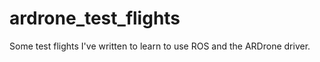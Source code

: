 ardrone_test_flights
====================

Some test flights I've written to learn to use ROS and the ARDrone driver.
